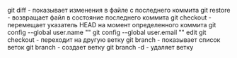 git diff <file> - показывает изменения в файле с последнего коммита
git restore <file> - возвращает файл в состояние последнего коммита
git checkout <commit id> - перемещает указатель HEAD на момент определенного коммита
git config --global user.name "<name>"
git config --global user.email "<email>"
edit
git checkout <name of branch> - переходит на другую ветку
git branch - показывает список веток
git branch <name of branch> - создает ветку
git branch -d <name of branch> - удаляет ветку